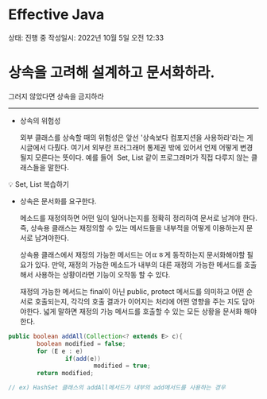 # Effective Java

상태: 진행 중
작성일시: 2022년 10월 5일 오전 12:33

# 상속을 고려해 설계하고 문서화하라. 
그러지 않았다면 상속을 금지하라

---

- 상속의 위험성
    
    외부 클래스를 상속할 때의 위험성은 앞선 '상속보다 컴포지션을 사용하라'라는 게시글에서 다뤘다. 여기서 외부란 프러그래머 통제권 밖에 있어서 언제 어떻게 변경될지 모른다는 뜻이다. 예를 들어  Set, List 같이 프로그래머가 직접 다루지 않는 클래스들을 말한다.
    

<aside>
💡 Set, List 복습하기

</aside>

- 상속은 문서화를 요구한다.
    
    메소드를 재정의하면 어떤 일이 일어나는지를 정확히 정리하여 문서로 남겨야 한다. 즉, 상속용 클래스는 재정의할 수 있는 메서드들을 내부적을 어떻게 이용하는지 문서로 남겨야한다.
    
    상속용 클래스에서 재정의 가능한 메서드는 어ㄸㅎ게 동작하는지 문서화해야할 필요가 있다. 만약, 재정의 가능한 메소드가 내부의 대른 재정의 가능한 메서드를 호출해서 사용하는 상황이라면 기능이 오작동 할 수 있다.
    
    재정의 가능한 메서드는 final이 아닌 public, protect 메서드를 의미하고 어떤 순서로 호출되는지, 각각의 호출 결과가 이어지는 처리에 어떤 영향을 주는 지도 담아야한다. 넓게 말하면 재정의 가능 메서드를 호출할 수 있는 모든 상황을 문서화 해야한다.
    

```java
public boolean addAll(Collection<? extends E> c){
		boolean modified = false;
		for (E e : e)
				if(add(e))
						modified = true;
		return modified;

// ex) HashSet 클래스의 addAll메서드가 내부의 add메서드를 사용하는 경우
```